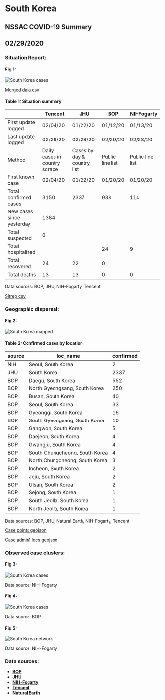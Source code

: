 # South Korea
## NSSAC COVID-19 Summary
## 02/29/2020



### Situation Report:
#### Fig 1:
![South Korea cases](../merged_histories/South_Korea_merged_histories.png)

[Merged data csv](https://github.com/SchlittDataSci/SchlittDataSci.github.io/blob/master/data/tables/South_Korea_merged_daily.csv)

#### Table 1: Situation summary


|                           | Tencent                       | JHU                         | BOP              | NIHFogarty       |
|---------------------------|-------------------------------|-----------------------------|------------------|------------------|
| First update logged       | 02/04/20                      | 01/22/20                    | 01/12/20         | 01/13/20         |
| Last update logged        | 02/29/20                      | 02/28/20                    | 02/29/20         | 02/28/20         |
| Method                    | Daily cases in country scrape | Cases by day & country list | Public line list | Public line list |
| First known case          | 02/04/20                      | 01/22/20                    | 01/20/20         | 01/20/20         |
| Total confirmed cases     | 3150                          | 2337                        | 938              | 114              |
| New cases since yesterday | 1384                          |                             |                  |                  |
| Total suspected           | 0                             |                             |                  |                  |
| Total hospitalized        |                               |                             | 24               | 9                |
| Total recovered           | 24                            | 22                          | 0                |                  |
| Total deaths              | 13                            | 13                          | 0                | 0                |

Data sources: BOP, JHU, NIH-Fogarty, Tencent


[Sitrep csv](https://github.com/SchlittDataSci/SchlittDataSci.github.io/blob/master/data/tables/South_Korea_sitrep.csv)

### Geographic dispersal:
#### Fig 2:
![South Korea mapped](../case_locs/South_Korea_case_locs.png)

#### Table 2: Confirmed cases by location


| source   | loc_name                       |   confirmed |
|----------|--------------------------------|-------------|
| NIH      | Seoul, South Korea             |           2 |
| JHU      | South Korea                    |        2337 |
| BOP      | Daegu, South Korea             |         552 |
| BOP      | North Gyeongsang, South Korea  |         250 |
| BOP      | Busan, South Korea             |          40 |
| BOP      | Seoul, South Korea             |          33 |
| BOP      | Gyeonggi, South Korea          |          16 |
| BOP      | South Gyeongsang, South Korea  |          10 |
| BOP      | Gangwon, South Korea           |           5 |
| BOP      | Daejeon, South Korea           |           4 |
| BOP      | Gwangju, South Korea           |           4 |
| BOP      | South Chungcheong, South Korea |           4 |
| BOP      | North Chungcheong, South Korea |           3 |
| BOP      | Incheon, South Korea           |           2 |
| BOP      | Jeju, South Korea              |           2 |
| BOP      | Ulsan, South Korea             |           2 |
| BOP      | Sejong, South Korea            |           1 |
| BOP      | South Jeolla, South Korea      |           1 |
| BOP      | North Jeolla, South Korea      |           1 |

Data sources: BOP, JHU, Natural Earth, NIH-Fogarty, Tencent


[Case points geojson](https://github.com/SchlittDataSci/SchlittDataSci.github.io/blob/master/data/shapes/South_Korea_case_locs.geojson)

[Case admin1 locs geojson](https://github.com/SchlittDataSci/SchlittDataSci.github.io/blob/master/data/shapes/South_Korea_admin1_locs.geojson)

### Observed case clusters:
#### Fig 3:
![South Korea cases](../cluster_analysis/South_Korea_imported_cases_NIHFogarty.png)



Data source: NIH-Fogarty


#### Fig 4:
![South Korea cases](../cluster_analysis/South_Korea_imported_cases_BOP.png)



Data source: BOP


#### Fig 5:
![South Korea network](../autochthonous_networks/South_Korea_network.png)



Data source: NIH-Fogarty


### Data sources:
* **[BOP](https://github.com/beoutbreakprepared/nCoV2019)**
* **[JHU](https://github.com/CSSEGISandData/COVID-19)** 
* **[NIH-Fogarty](https://docs.google.com/spreadsheets/d/1jS24DjSPVWa4iuxuD4OAXrE3QeI8c9BC1hSlqr-NMiU/edit#gid=1187587451)** 
* **[Tencent](https://news.qq.com/zt2020/page/feiyan.htm)**
* **[Natural Earth](https://www.naturalearthdata.com/forums/forum/natural-earth-map-data/cultural-vectors/admin-1-states-provinces-and-their-boundaries/)**

<!-- Global site tag (gtag.js) - Google Analytics -->
<script async src="https://www.googletagmanager.com/gtag/js?id=UA-158816269-1"></script>
<script>
  window.dataLayer = window.dataLayer || [];
  function gtag(){dataLayer.push(arguments);}
  gtag('js', new Date());

  gtag('config', 'UA-158816269-1');
</script>